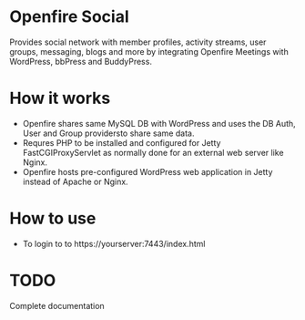 # Openfire Social
Provides social network with member profiles, activity streams, user groups, messaging, blogs and more by integrating Openfire Meetings with  WordPress, bbPress and BuddyPress.

# How it works
- Openfire shares same MySQL DB with WordPress and uses the DB Auth, User and Group providersto share same data.
- Requres PHP to be installed and configured for Jetty FastCGIProxyServlet as normally done for an external web server like Nginx.
- Openfire hosts pre-configured WordPress web application in Jetty instead of Apache or Nginx.

# How to use
- To login to to https://yourserver:7443/index.html

# TODO
Complete documentation

